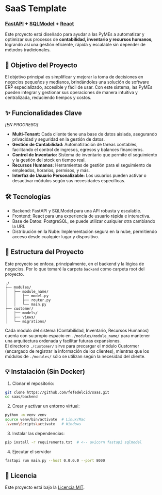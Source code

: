 # SaaS Template
### [FastAPI](https://github.com/fastapi/fastapi) + [SQLModel](https://github.com/fastapi/sqlmodel) + [React](https://github.com/facebook/react)
Este proyecto está diseñado para ayudar a las PyMEs a automatizar y optimizar sus procesos de **contabilidad, inventario y recursos humanos**, logrando así una gestión eficiente, rápida y escalable sin depender de métodos tradicionales.

## 🚀 Objetivo del Proyecto
El objetivo principal es simplificar y mejorar la toma de decisiones en negocios pequeños y medianos, brindándoles una solución de software ERP especializado, accesible y fácil de usar. Con este sistema, las PyMEs pueden integrar y gestionar sus operaciones de manera intuitiva y centralizada, reduciendo tiempos y costos.

## ✨ Funcionalidades Clave
*[EN PROGRESO]*
- **Multi-Tenant:** Cada cliente tiene una base de datos aislada, asegurando privacidad y seguridad en la gestión de datos.
- **Gestión de Contabilidad:** Automatización de tareas contables, facilitando el control de ingresos, egresos y balances financieros.
- **Control de Inventario:** Sistema de inventario que permite el seguimiento y la gestión del stock en tiempo real.
- **Recursos Humanos:** Herramientas de gestión para el seguimiento de empleados, horarios, permisos, y más.
- **Interfaz de Usuario Personalizable:** Los usuarios pueden activar o desactivar módulos según sus necesidades específicas.

## 🛠️ Tecnologías
- Backend: FastAPI y SQLModel para una API robusta y escalable.
- Frontend: React para una experiencia de usuario rápida e interactiva.
- Base de Datos: PostgreSQL, se puede utilizar cualquier otra cambiando la URI.
- Distribución en la Nube: Implementación segura en la nube, permitiendo acceso desde cualquier lugar y dispositivo.

## 🚧 Estructura del Proyecto
Este proyecto se enfoca, principalmente, en el backend y la lógica de negocios. Por lo que tomaré la carpeta `backend` como carpeta root del proyecto.
```
./
├── modules/
│   ├── module_name/
│   │   ├── model.py
│   │   ├── router.py
│   │   └── main.py
├── customer/
│   ├── models/
│   ├── views/
│   └── migrations/
```
Cada módulo del sistema (Contabilidad, Inventario, Recursos Humanos) cuenta con su propio espacio en `./modules/module_name/` para mantener una arquitectura ordenada y facilitar futuras expansiones.
<br/>El directorio `./customer/` sirve para precargar el módulo Custormer (encargado de registrar la información de los clientes), mientras que los módulos de `./modules/` sólo se utilizan según la necesidad del cliente.

## 💡 Instalación (Sin Docker)

1. Clonar el repositorio:
```bash
git clone https://github.com/fefedelcid/saas.git
cd saas/backend
```
2. Crear y activar un entorno virtual:
```bash
python -m venv venv
source venv/bin/activate  # Linux/Mac
.\venv\Scripts\activate   # Windows
```
3. Instalar las dependencias:
```bash
pip install -r requirements.txt  # <-- uvicorn fastapi sqlmodel
```
4. Ejecutar el servidor
```bash
fastapi run main.py --host 0.0.0.0 --port 8000
```

## 📝 Licencia
Este proyecto está bajo la [Licencia MIT](https://github.com/fefedelcid/saas/blob/main/LICENSE).
